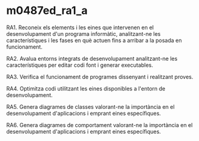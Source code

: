 # m0487ed_ra1_a
RA1. Reconeix els elements i les eines que intervenen en el desenvolupament d'un programa informàtic, analitzant-ne les característiques i les fases en què actuen fins a arribar a la posada en funcionament.

RA2. Avalua entorns integrats de desenvolupament analitzant-ne les característiques per editar codi font i generar executables.

RA3. Verifica el funcionament de programes dissenyant i realitzant proves.

RA4. Optimitza codi utilitzant les eines disponibles a l'entorn de desenvolupament.

RA5. Genera diagrames de classes valorant-ne la importància en el desenvolupament d'aplicacions i emprant eines específiques.

RA6. Genera diagrames de comportament valorant-ne la importància en el desenvolupament d'aplicacions i emprant eines específiques.
